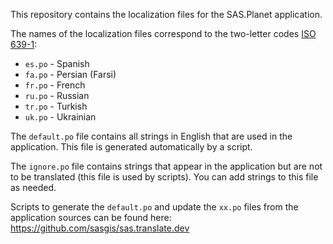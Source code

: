 
This repository contains the localization files for the SAS.Planet application.

The names of the localization files correspond to the two-letter codes [ISO 639-1](https://en.wikipedia.org/wiki/List_of_ISO_639-1_codes):
- `es.po` - Spanish
- `fa.po` - Persian (Farsi)
- `fr.po` - French
- `ru.po` - Russian
- `tr.po` - Turkish
- `uk.po` - Ukrainian

The `default.po` file contains all strings in English that are used in the application. This file is generated automatically by a script.

The `ignore.po` file contains strings that appear in the application but are not to be translated (this file is used by scripts). You can add strings to this file as needed.

Scripts to generate the `default.po` and update the `xx.po` files from the application sources can be found here: https://github.com/sasgis/sas.translate.dev
